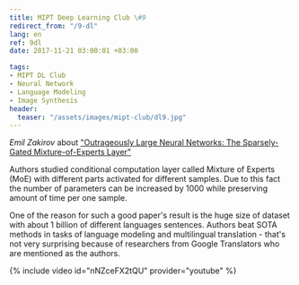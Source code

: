 ```yaml
---
title: MIPT Deep Learning Club \#9
redirect_from: "/9-dl"
lang: en
ref: 9dl
date: 2017-11-21 03:00:01 +03:00

tags:
- MIPT DL Club
- Neural Network
- Language Modeling
- Image Synthesis
header:
  teaser: "/assets/images/mipt-club/dl9.jpg"
---
```


_Emil Zakirov_ about ["Outrageously Large Neural Networks: The Sparsely-Gated Mixture-of-Experts Layer"](https://arxiv.org/abs/1701.06538)

Authors studied conditional computation layer called Mixture of Experts (MoE) with different parts activated for different samples. Due to this fact the number of parameters can be increased by 1000 while preserving amount of time per one sample.

One of the reason for such a good paper's result is the huge size of dataset with about 1 billion of different languages sentences. Authors beat SOTA methods in tasks of language modeling and multilingual translation - that's not very surprising because of researchers from Google Translators who are mentioned as the authors.

{% include video id="nNZceFX2tQU" provider="youtube" %}
